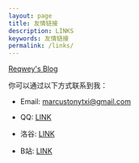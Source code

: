 ```yaml
---
layout: page
title: 友情链接
description: LINKS
keywords: 友情链接
permalink: /links/
---
```


[Reqwey's Blog](https://oi.reqwey.me/)

你可以通过以下方式联系到我：

- Email:    <marcustonytxi@gmail.com>

- QQ:   [LINK](https://s2.loli.net/2022/11/02/lotT3Lwcq8NQ5U7.jpg)

- 洛谷: [LINK](https://www.luogu.com.cn/user/671835)

- B站:  [LINK](https://space.bilibili.com/109336323)



